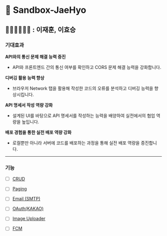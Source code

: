 # 🍃 Sandbox-JaeHyo
## 👩🏻‍💻👨🏻‍💻 : 이재훈, 이효승

### 기대효과

**API와의 통신 문제 해결 능력 증진**

- API와 프론트엔드 간의 통신 여부를 확인하고 CORS 문제 해결 능력을 강화합니다.

**디버깅 활용 능력 향상**

- 브라우저 Network 탭을 활용해 작성한 코드의 오류를 분석하고 디버깅 능력을 향상시킵니다.

**API 명세서 작성 역량 강화**

- 설계된 UI를 바탕으로 API 명세서를 작성하는 능력을 배양하여 실전에서의 협업 역량을 높입니다.

**배포 경험을 통한 실전 배포 역량 강화**

- 로컬뿐만 아니라 서버에 코드를 배포하는 과정을 통해 실전 배포 역량을 증진합니다.

---

### 기능

- [ ] [CRUD](https://www.notion.so/CRUD-11136ff0eb948074bd87ce8ab3161bf0?pvs=21)

- [ ] [Paging](https://www.notion.so/Paging-11136ff0eb94802b80b7d80d2d389383?pvs=21)

- [ ] [Email (SMTP)](https://www.notion.so/Email-SMTP-11136ff0eb948054a2d6f46f5599f54e?pvs=21)

- [ ] [OAuth(KAKAO)](https://www.notion.so/OAuth-KAKAO-11136ff0eb9480c9b2d4cc823299c943?pvs=21)

- [ ] [Image Uploader](https://www.notion.so/Image-Uploader-11b36ff0eb94809b8a70d2615ecdb962?pvs=21)

- [ ] [FCM](https://www.notion.so/FCM-11c36ff0eb94809ea1cad3dd31c7844e?pvs=21)

